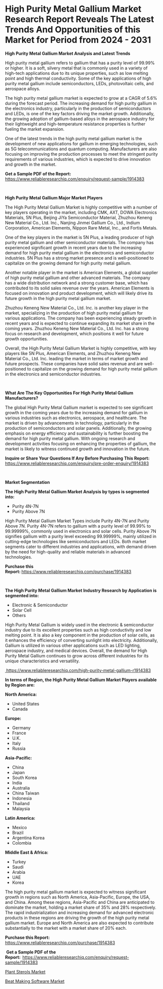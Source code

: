 <p><h1>High Purity Metal Gallium Market Research Report Reveals The Latest Trends And Opportunities of this Market for Period from 2024 - 2031</h1></p><p><strong>High Purity Metal Gallium Market Analysis and Latest Trends</strong></p>
<p><p>High purity metal gallium refers to gallium that has a purity level of 99.99% or higher. It is a soft, silvery metal that is commonly used in a variety of high-tech applications due to its unique properties, such as low melting point and high thermal conductivity. Some of the key applications of high purity metal gallium include semiconductors, LEDs, photovoltaic cells, and aerospace alloys.</p><p>The high purity metal gallium market is expected to grow at a CAGR of 5.6% during the forecast period. The increasing demand for high purity gallium in the electronics industry, particularly in the production of semiconductors and LEDs, is one of the key factors driving the market growth. Additionally, the growing adoption of gallium-based alloys in the aerospace industry for their lightweight and high-temperature resistance properties is further fueling the market expansion.</p><p>One of the latest trends in the high purity metal gallium market is the development of new applications for gallium in emerging technologies, such as 5G telecommunications and quantum computing. Manufacturers are also focusing on improving the production processes to meet the stringent purity requirements of various industries, which is expected to drive innovation and growth in the market.</p></p>
<p><strong>Get a Sample PDF of the Report:&nbsp;</strong> <a href="https://www.reliableresearchiq.com/enquiry/request-sample/1914383">https://www.reliableresearchiq.com/enquiry/request-sample/1914383</a></p>
<p>&nbsp;</p>
<p><strong>High Purity Metal Gallium Major Market Players</strong></p>
<p><p>The High Purity Metal Gallium Market is highly competitive with a number of key players operating in the market, including CMK, AXT, DOWA Electronics Materials, 5N Plus, Beijing JiYa Semiconductor Material, Zhuzhou Keneng New Material Co., Ltd. Inc., Nanjing Jinmei Gallium Co., Ltd., Indium Corporation, American Elements, Nippon Rare Metal, Inc., and Fortis Metals.</p><p>One of the key players in the market is 5N Plus, a leading producer of high purity metal gallium and other semiconductor materials. The company has experienced significant growth in recent years due to the increasing demand for high purity metal gallium in the electronics and semiconductor industries. 5N Plus has a strong market presence and is well-positioned to capitalize on the growing demand for high purity metal gallium.</p><p>Another notable player in the market is American Elements, a global supplier of high purity metal gallium and other advanced materials. The company has a wide distribution network and a strong customer base, which has contributed to its solid sales revenue over the years. American Elements is focused on innovation and product development, which will likely drive its future growth in the high purity metal gallium market.</p><p>Zhuzhou Keneng New Material Co., Ltd. Inc. is another key player in the market, specializing in the production of high purity metal gallium for various applications. The company has been experiencing steady growth in recent years and is expected to continue expanding its market share in the coming years. Zhuzhou Keneng New Material Co., Ltd. Inc. has a strong focus on research and development, which positions it well for future growth opportunities.</p><p>Overall, the High Purity Metal Gallium Market is highly competitive, with key players like 5N Plus, American Elements, and Zhuzhou Keneng New Material Co., Ltd. Inc. leading the market in terms of market growth and future prospects. These companies have solid sales revenue and are well-positioned to capitalize on the growing demand for high purity metal gallium in the electronics and semiconductor industries.</p></p>
<p>&nbsp;</p>
<p><strong>What Are The Key Opportunities For High Purity Metal Gallium Manufacturers?</strong></p>
<p><p>The global High Purity Metal Gallium market is expected to see significant growth in the coming years due to the increasing demand for gallium in various industries such as electronics, aerospace, and healthcare. The market is driven by advancements in technology, particularly in the production of semiconductors and solar panels. Additionally, the growing emphasis on energy efficiency and sustainability is further boosting the demand for high purity metal gallium. With ongoing research and development activities focusing on enhancing the properties of gallium, the market is likely to witness continued growth and innovation in the future.</p></p>
<p><strong>Inquire or Share Your Questions If Any Before Purchasing This Report:</strong> <a href="https://www.reliableresearchiq.com/enquiry/pre-order-enquiry/1914383">https://www.reliableresearchiq.com/enquiry/pre-order-enquiry/1914383</a></p>
<p>&nbsp;</p>
<p><strong>Market Segmentation</strong></p>
<p><strong>The High Purity Metal Gallium Market Analysis by types is segmented into:</strong></p>
<p><ul><li>Purity 4N-7N</li><li>Purity Above 7N</li></ul></p>
<p><p>High Purity Metal Gallium Market Types include Purity 4N-7N and Purity Above 7N. Purity 4N-7N refers to gallium with a purity level of 99.99% to 99.99999%, commonly used in electronics and solar cells. Purity Above 7N signifies gallium with a purity level exceeding 99.99999%, mainly utilized in cutting-edge technologies like semiconductors and LEDs. Both market segments cater to different industries and applications, with demand driven by the need for high-quality and reliable materials in advanced technologies.</p></p>
<p><strong>Purchase this Report:&nbsp;</strong><a href="https://www.reliableresearchiq.com/purchase/1914383">https://www.reliableresearchiq.com/purchase/1914383</a></p>
<p>&nbsp;</p>
<p><strong>The High Purity Metal Gallium Market Industry Research by Application is segmented into:</strong></p>
<p><ul><li>Electronic & Semiconductor</li><li>Solar Cell</li><li>Others</li></ul></p>
<p><p>High Purity Metal Gallium is widely used in the electronic & semiconductor industry due to its excellent properties such as high conductivity and low melting point. It is also a key component in the production of solar cells, as it enhances the efficiency of converting sunlight into electricity. Additionally, Gallium is utilized in various other applications such as LED lighting, aerospace industry, and medical devices. Overall, the demand for High Purity Metal Gallium continues to grow across different industries for its unique characteristics and versatility.</p></p>
<p><a href="https://www.reliableresearchiq.com/high-purity-metal-gallium-r1914383">&nbsp;https://www.reliableresearchiq.com/high-purity-metal-gallium-r1914383</a></p>
<p><strong>In terms of Region, the High Purity Metal Gallium Market Players available by Region are:</strong></p>
<p>
    <p> <strong> North America: </strong>
        <ul>
            <li>United States</li>
            <li>Canada</li>
        </ul>
        </p> 
    <p> <strong> Europe: </strong>
        <ul>
            <li>Germany</li>
            <li>France</li>
            <li>U.K.</li>
            <li>Italy</li>
            <li>Russia</li>
        </ul>
        </p> 
    <p> <strong> Asia-Pacific: </strong>
        <ul>
            <li>China</li>
            <li>Japan</li>
            <li>South Korea</li>
            <li>India</li>
            <li>Australia</li>
            <li>China Taiwan</li>
            <li>Indonesia</li>
            <li>Thailand</li>
            <li>Malaysia</li>
        </ul>
        </p> 
    <p> <strong> Latin America: </strong>
        <ul>
            <li>Mexico</li>
            <li>Brazil</li>
            <li>Argentina Korea</li>
            <li>Colombia</li>
        </ul>
        </p> 
    <p> <strong> Middle East & Africa: </strong>
        <ul>
            <li>Turkey</li>
            <li>Saudi</li>
            <li>Arabia</li>
            <li>UAE</li>
            <li>Korea</li>
        </ul>
    </p>
    </p>
<p><p>The high purity metal gallium market is expected to witness significant growth in regions such as North America, Asia-Pacific, Europe, the USA, and China. Among these regions, Asia-Pacific and China are anticipated to dominate the market, holding a market share of 35% and 28% respectively. The rapid industrialization and increasing demand for advanced electronic products in these regions are driving the growth of the high purity metal gallium market. Europe and North America are also expected to contribute substantially to the market with a market share of 20% each.</p></p>
<p><strong>Purchase this Report: </strong><a href="https://www.reliableresearchiq.com/purchase/1914383">https://www.reliableresearchiq.com/purchase/1914383</a></p>
<p>&nbsp;<strong>Get a Sample PDF of the Report:&nbsp;&nbsp;</strong><a href="https://www.reliableresearchiq.com/enquiry/request-sample/1914383">https://www.reliableresearchiq.com/enquiry/request-sample/1914383</a></p>
<p><strong></strong></p>
<p><p><a href="https://issuu.com/reportprime-2/docs/plant-sterols-market-size-2030.pptx">Plant Sterols Market</a></p><p><a href="https://github.com/nicneale/Market-Research-Report-List-1/blob/main/beat-making-software-market.md">Beat Making Software Market</a></p></p>